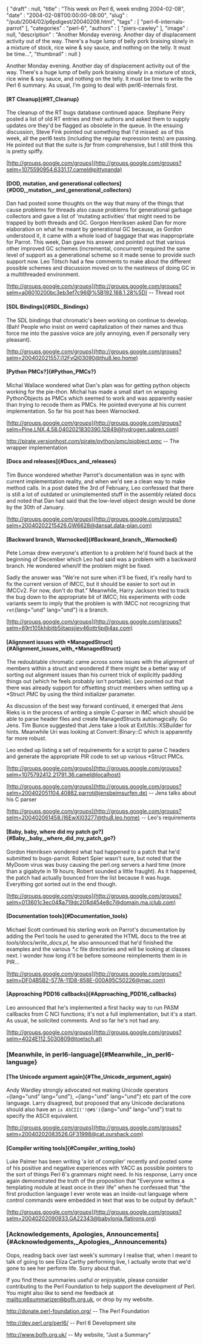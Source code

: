 {
   "draft" : null,
   "title" : "This week on Perl 6, week ending 2004-02-08",
   "date" : "2004-02-08T00:00:00-08:00",
   "slug" : "/pub/2004/02/p6pdigest/20040208.html",
   "tags" : [
      "perl-6-internals-parrot"
   ],
   "categories" : "perl-6",
   "authors" : [
      "piers-cawley"
   ],
   "image" : null,
   "description" : "Another Monday evening. Another day of displacement activity out of the way. There's a huge lump of belly pork braising slowly in a mixture of stock, rice wine & soy sauce, and nothing on the telly. It must be time...",
   "thumbnail" : null
}





Another Monday evening. Another day of displacement activity out of the
way. There's a huge lump of belly pork braising slowly in a mixture of
stock, rice wine & soy sauce, and nothing on the telly. It must be time
to write the Perl 6 summary. As usual, I'm going to deal with
perl6-internals first.

#### [RT Cleanup]{#RT_Cleanup}

The cleanup of the RT bugs database continued apace. Stephane Peiry
posted a list of old RT entries and their authors and asked them to
supply updates ore they'd be flagged as obsolete in the queue. In the
ensuing discussion, Steve Fink pointed out something that I'd missed: as
of this week, all the perl6 tests (including the regular expression
tests) are passing. He pointed out that the suite is *far* from
comprehensive, but I still think this is pretty spiffy.

[http://groups.google.com/groups](http://groups.google.com/groups?selm=1075590954.6331.17.camel@pittypanda)

#### [DOD, mutation, and generational collectors]{#DOD,_mutation,_and_generational_collectors}

Dan had posted some thoughts on the way that many of the things that
cause problems for threads also cause problems for generational garbage
collectors and gave a list of 'mutating activities' that might need to
be trapped by both threads and GC. Gorgon Henriksen asked Dan for more
elaboration on what he meant by generational GC because, as Gordon
understood it, it came with a whole load of baggage that was
inappropriate for Parrot. This week, Dan gave his answer and pointed out
that various other improved GC schemes (incremental, concurrent)
required the same level of support as a generational scheme so it made
sense to provide such support now. Leo Tötsch had a few comments to make
about the different possible schemes and discussion moved on to the
nastiness of doing GC in a multithreaded environment.

[http://groups.google.com/groups](http://groups.google.com/groups?selm=a06010200bc3eb3ef7c96@%5B192.168.1.28%5D)
-- Thread root

#### [SDL Bindings]{#SDL_Bindings}

The SDL bindings that chromatic's been working on continue to develop.
(Bah! People who insist on weird capitalization of their names and thus
force me into the passive voice are jolly annoying, even if personally
very pleasant).

[http://groups.google.com/groups](http://groups.google.com/groups?selm=200402021557.i12FvQl03090@thu8.leo.home)

#### [Python PMCs?]{#Python_PMCs?}

Michal Wallace wondered what Dan's plan was for getting python objects
working for the pie-thon. Michal has made a small start on wrapping
PythonObjects as PMCs which seemed to work and was apparently easier
than trying to recode them as PMCs. He pointed everyone at his current
implementation. So far his post has been Warnocked.

[http://groups.google.com/groups](http://groups.google.com/groups?selm=Pine.LNX.4.58.0402021830390.12849@hydrogen.sabren.com)

<http://pirate.versionhost.com/pirate/python/pmc/piobject.pmc> -- The
wrapper implementation

#### [Docs and releases]{#Docs_and_releases}

Tim Bunce wondered whether Parrot's documentation was in sync with
current implementation reality, and when we'd see a clean way to make
method calls. In a post dated the 3rd of February, Leo confessed that
there is still a lot of outdated or unimplemented stuff in the assembly
related docs and noted that Dan had said that the low-level object
design would be done by the 30th of January.

[http://groups.google.com/groups](http://groups.google.com/groups?selm=20040202215426.GW6628@dansat.data-plan.com)

#### [Backward branch, Warnocked]{#Backward_branch,_Warnocked}

Pete Lomax drew everyone's attention to a problem he'd found back at the
beginning of December which Leo had said was a problem with a backward
branch. He wondered when/if the problem might be fixed.

Sadly the answer was "We're not sure when it'll be fixed, it's really
hard to fix the current version of IMCC, but it should be easier to sort
out in IMCCv2. For now, don't do that." Meanwhile, Harry Jackson tried
to track the bug down to the appropriate bit of IMCC; his experiments
with code variants seem to imply that the problem is with IMCC not
recognizing that `ret`{lang="und" lang="und"} is a branch.

[http://groups.google.com/groups](http://groups.google.com/groups?selm=69rt105khibjtb5iitapsjiev46ottrljp@4ax.com)

#### [Alignment issues with \*ManagedStruct]{#Alignment_issues_with_*ManagedStruct}

The redoubtable chromatic came across some issues with the alignment of
members within a struct and wondered if there might be a better way of
sorting out alignment issues than his current trick of explicitly
padding things out (which he feels probably isn't portable). Leo pointed
out that there was already support for offsetting struct members when
setting up a \*Struct PMC by using the third initializer parameter.

As discussion of the best way forward continued, it emerged that Jens
Rieks is in the process of writing a simple C-parser in IMC which should
be able to parse header files and create ManagedStructs automagically.
Go Jens. Tim Bunce suggested that Jens take a look at
ExtUtils::XSBuilder for hints. Meanwhile Uri was looking at
Convert::Binary::C which is apparently far more robust.

Leo ended up listing a set of requirements for a script to parse C
headers and generate the appropriate PIR code to set up various \*Struct
PMCs.

[http://groups.google.com/groups](http://groups.google.com/groups?selm=1075792412.21791.36.camel@localhost)

[http://groups.google.com/groups](http://groups.google.com/groups?selm=200402051104.40882.parrot@jensbeimsurfen.de)
-- Jens talks about his C parser

[http://groups.google.com/groups](http://groups.google.com/groups?selm=200402061458.i16EwXI03277@thu8.leo.home)
-- Leo's requirements

#### [Baby, baby, where did my patch go?]{#Baby,_baby,_where_did_my_patch_go?}

Gordon Henriksen wondered what had happened to a patch that he'd
submitted to bugs-parrot. Robert Spier wasn't sure, but noted that the
MyDoom virus was busy causing the perl.org servers a hard time (more
than a gigabyte in 19 hours; Robert sounded a little fraught). As it
happened, the patch had actually bounced from the list because it was
huge. Everything got sorted out in the end though.

[http://groups.google.com/groups](http://groups.google.com/groups?selm=013601c3ec04$a719dc20$d454e8c7@domain.ma.iclub.com)

#### [Documentation tools]{#Documentation_tools}

Michael Scott continued his sterling work on Parrot's documentation by
adding the Perl tools he used to generated the HTML docs to the tree at
*tools/docs/write\_docs.pl*, he also announced that he'd finished the
examples and the various *\*.c* file directories and will be looking at
classes next. I wonder how long it'll be before someone reimplements
them in in PIR...

[http://groups.google.com/groups](http://groups.google.com/groups?selm=DF04B5B2-577A-11D8-858E-000A95C50226@mac.com)

#### [Approaching PDD16 callbacks]{#Approaching_PDD16_callbacks}

Leo announced that he's implemented a first hacky way to run PASM
callbacks from C NCI functions; it's not a full implementation, but it's
a start. As usual, he solicited comments. And so far he's not had any.

[http://groups.google.com/groups](http://groups.google.com/groups?selm=4024E112.5030809@toetsch.at)

### [Meanwhile, in perl6-language]{#Meanwhile,_in_perl6-language}

#### [The Unicode argument again]{#The_Unicode_argument_again}

Andy Wardley strongly advocated not making Unicode operators
`«`{lang="und" lang="und"}, `»`{lang="und" lang="und"} etc part of the
core language. Larry disagreed, but proposed that any Unicode
declarations should also have an `is ASCII('!@#$')`{lang="und"
lang="und"} trait to specify the ASCII equivalent.

[http://groups.google.com/groups](http://groups.google.com/groups?selm=20040202083526.GF31998@cat.ourshack.com)

#### [Compiler writing tools]{#Compiler_writing_tools}

Luke Palmer has been writing 'a lot of compiler' recently and posted
some of his positive and negative experiences with YACC as possible
pointers to the sort of things Perl 6's grammars might need. In his
response, Larry once again demonstrated the truth of the proposition
that "Everyone writes a templating module at least once in their life"
when he confessed that "the first production language I ever wrote was
an inside-out language where control commands were embedded in text that
was to be output by default."

[http://groups.google.com/groups](http://groups.google.com/groups?selm=20040202090933.GA22343@babylonia.flatirons.org)

### [Acknowledgements, Apologies, Announcements]{#Acknowledgements,_Apologies,_Announcements}

Oops, reading back over last week's summary I realise that, when I meant
to talk of going to see Eliza Carthy performing live, I actually wrote
that we'd gone to see her perform life. Sorry about that.

If you find these summaries useful or enjoyable, please consider
contributing to the Perl Foundation to help support the development of
Perl. You might also like to send me feedback at
[mailto:p6summarizer@bofh.org.uk](mailto:p6summarizer@bofh.org.uk), or
drop by my website.

<http://donate.perl-foundation.org/> -- The Perl Foundation

<http://dev.perl.org/perl6/> -- Perl 6 Development site

<http://www.bofh.org.uk/> -- My website, "Just a Summary"


